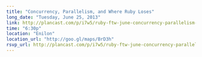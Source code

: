 ```yaml
---
title: "Concurrency, Parallelism, and Where Ruby Loses"
long_date: "Tuesday, June 25, 2013"
link: http://plancast.com/p/i7w5/ruby-ftw-june-concurrency-parallelism-ruby-loses
time: "6:30p"
location: "Enilon"
location_url: "http://goo.gl/maps/BrD3h"
rsvp_url: http://plancast.com/p/i7w5/ruby-ftw-june-concurrency-parallelism-ruby-loses
---
```

